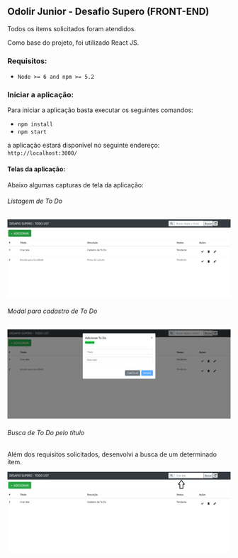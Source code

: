 ## Odolir Junior - Desafio Supero (FRONT-END)

Todos os items solicitados foram atendidos.

Como base do projeto, foi utilizado React JS.

### Requisitos:

- `Node >= 6 and npm >= 5.2`

### Iniciar a aplicação:

Para iniciar a aplicação basta executar os seguintes comandos:

- `npm install`
- `npm start`

a aplicação estará disponivel no seguinte endereço: `http://localhost:3000/`

#### Telas da aplicação:

Abaixo algumas capturas de tela da aplicação:

###### Listagem de To Do

![alt text](/public/img/docs/list.PNG)

###### Modal para cadastro de To Do

![alt  text](public/img/docs/modal.PNG)

###### Busca de To Do pelo titulo

Além dos requisitos solicitados, desenvolvi a busca de um determinado item.

![alt  text](public/img/docs/search.png)
